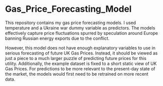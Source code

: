 # Gas_Price_Forecasting_Model
This repository contains my gas price forecasting models. I used temperature and a Ukraine war dummy variable as predictors. The models effectively capture price fluctuations spurred by speculation around Europe banning Russian energy exports due to the conflict.

However, this model does not have enough explanatory variables to use in serious forecasting of future UK Gas Prices. Instead, it should be viewed as just a piece to a much larger puzzle of predicting future prices for this utility. Additionally, the example dataset is fixed to a short static view of UK Gas Prices. For predictions to be more relevant to the present-day state of the market, the models would first need to be retrained on more recent data.
